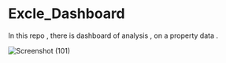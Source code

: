 # Excle_Dashboard
In this repo , there is dashboard of analysis , on a property data .

![Screenshot (101)](https://user-images.githubusercontent.com/73948351/211190632-3e4738be-b996-4664-94a4-6fba9e9b118d.png)
